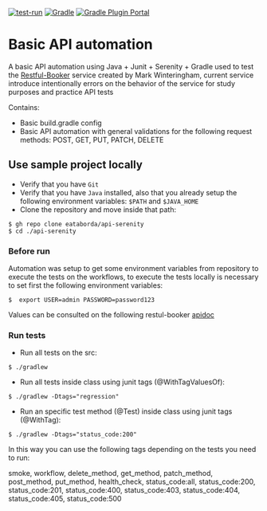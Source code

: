 [![test-run](https://github.com/eataborda/api-serenity/actions/workflows/api-serenity-test-run.yml/badge.svg)](https://github.com/eataborda/api-serenity/actions/workflows/api-serenity-test-run.yml)
[![Gradle](https://img.shields.io/badge/Gradle-8.9-blue)](https://gradle.org/releases/)
[![Gradle Plugin Portal](https://img.shields.io/badge/serenity.gradle.plugin-4.1.14-blue)](https://plugins.gradle.org/plugin/net.serenity-bdd.serenity-gradle-plugin/3.9.8)

# Basic API automation 
A basic API automation using Java + Junit + Serenity + Gradle
used to test the [Restful-Booker](https://restful-booker.herokuapp.com/) service created by Mark Winteringham, current service introduce intentionally errors
on the behavior of the service for study purposes and practice API tests

Contains:
- Basic build.gradle config
- Basic API automation with general validations for the following request methods: POST, GET, PUT, PATCH, DELETE

## Use sample project locally
- Verify that you have `Git`
- Verify that you have `Java` installed, also that you already setup the following environment variables: `$PATH` and `$JAVA_HOME`
- Clone the repository and move inside that path:
```shellscript
$ gh repo clone eataborda/api-serenity
$ cd ./api-serenity
```
### Before run
Automation was setup to get some environment variables from repository to execute the tests on the workflows,
to execute the tests locally is necessary to set first the following environment variables:
```
$  export USER=admin PASSWORD=password123
```
Values can be consulted on the following restul-booker [apidoc](https://restful-booker.herokuapp.com/apidoc/index.html)

### Run tests
- Run all tests on the src:
```
$ ./gradlew
```
- Run all tests inside class using junit tags (@WithTagValuesOf):
```
$ ./gradlew -Dtags="regression"
```
- Run an specific test method (@Test) inside class using junit tags (@WithTag):
```
$ ./gradlew -Dtags="status_code:200"
```
In this way you can use the following tags depending on the tests you need to run:

smoke, workflow, delete_method, get_method, patch_method, post_method, put_method, health_check,
status_code:all, status_code:200, status_code:201, status_code:400, status_code:403, status_code:404,
status_code:405, status_code:500